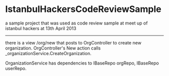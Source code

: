 IstanbulHackersCodeReviewSample
===============================

a sample project that was used as code review sample at meet up of istanbul hackers at 13th April 2013


-------------------------------

there is a view /org/new that posts to OrgController to create new organization.
OrgController's New action calls _organizationService.CreateOrganization.

OrganizationService has dependencies to IBaseRepo<Organization> orgRepo, IBaseRepo<User> userRepo.
